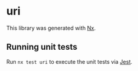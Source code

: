 # uri

This library was generated with [Nx](https://nx.dev).

## Running unit tests

Run `nx test uri` to execute the unit tests via [Jest](https://jestjs.io).
